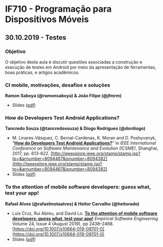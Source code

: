 # IF710 - Programação para Dispositivos Móveis

## 30.10.2019 - Testes

### Objetivo

O objetivo desta aula é discutir questões associadas a construção e execução de testes em Android por meio da apresentação de ferramentas, boas práticas, e artigos acadêmicos. 

### CI mobile, motivações, desafios e soluções
**Ramon Saboya (@ramonsaboya) & João Filipe (@jfmrm)**

- Slides ([pdf](ci-mobile.pdf))

### How do Developers Test Android Applications?
**Tancredo Souza (@tancredosouza) &  Diogo Rodrigues (@dordiogo)**

- M. Linares-Vásquez, C. Bernal-Cardenas, K. Moran and D. Poshyvanyk, "**[How do Developers Test Android Applications?](http://ieeexplore.ieee.org/stamp/stamp.jsp?tp=&arnumber=8094467&isnumber=8094382)**" In *IEEE International Conference on Software Maintenance and Evolution (ICSME)*, Shanghai, 2017, pp. 613-622. [http://ieeexplore.ieee.org/stamp/stamp.jsp?tp=&arnumber=8094467&isnumber=8094382](http://ieeexplore.ieee.org/stamp/stamp.jsp?tp=&arnumber=8094467&isnumber=8094382)
- Slides ([pdf](how-devs-test-android-apps.pdf))

### To the attention of mobile software developers: guess what, test your app!
**Rafael Alves (@rafaelmotaalves) & Heitor Carvalho (@heitorado)**

- Luis Cruz, Rui Abreu, and David Lo. **[To the attention of mobile software developers: guess what, test your app!](https://doi.org/10.1007/s10664-019-09701-0)** *Empirical Software Engineering* Volume 24, Issue 4 (August 2019), pp 2438–2468. [https://doi.org/10.1007/s10664-019-09701-0](https://doi.org/10.1007/s10664-019-09701-0)
- Slides ([pdf](guess-what-test-your-app.pdf))